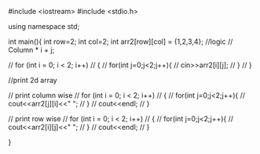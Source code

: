#include \<iostream\> #include \<stdio.h\>

using namespace std;

int main(){ int row=2; int col=2; int arr2\[row\]\[col\] = {1,2,3,4};
//logic // Column \* i + j;

// for (int i = 0; i \< 2; i++) // { // for(int j=0;j\<2;j++){ //
cin\>\>arr2\[i\]\[j\]; // } // }

//print 2d array

// print column wise // for (int i = 0; i \< 2; i++) // { // for(int
j=0;j\<2;j++){ // cout\<\<arr2\[j\]\[i\]\<\<\" \"; // } // cout\<\<endl;
// }

// print row wise // for (int i = 0; i \< 2; i++) // { // for(int
j=0;j\<2;j++){ // cout\<\<arr2\[i\]\[j\]\<\<\" \"; // } // cout\<\<endl;
// }

}

